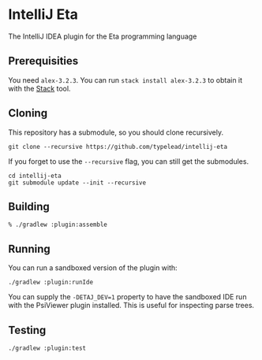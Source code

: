 # IntelliJ Eta

The IntelliJ IDEA plugin for the Eta programming language

## Prerequisities

You need `alex-3.2.3`. You can run `stack install alex-3.2.3` to obtain it with
the [Stack](https://docs.haskellstack.org/en/stable/README/) tool.

## Cloning

This repository has a submodule, so you should clone recursively.

```
git clone --recursive https://github.com/typelead/intellij-eta
```

If you forget to use the `--recursive` flag, you can still get the submodules.

```
cd intellij-eta
git submodule update --init --recursive
```

## Building

```
% ./gradlew :plugin:assemble
```

## Running

You can run a sandboxed version of the plugin with:

```
./gradlew :plugin:runIde
```

You can supply the `-DETAJ_DEV=1` property to have the sandboxed IDE run
with the PsiViewer plugin installed. This is useful for inspecting parse trees.

## Testing

```
./gradlew :plugin:test
```
